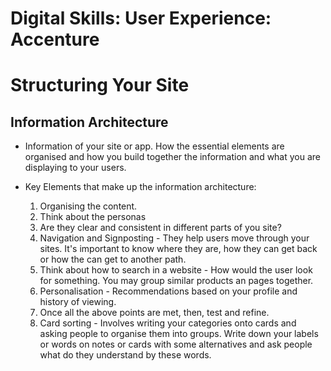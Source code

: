 # Digital Skills: User Experience: Accenture

<h1>Structuring Your Site</h1>

<h2>Information Architecture</h2>

- Information of your site or app. How the essential elements are organised and how you build together the information and what you are displaying to your users.

- Key Elements that make up the information architecture:
  1. Organising the content.
  2. Think about the personas
  3. Are they clear and consistent in different parts of you site?
  4. Navigation and Signposting - They help users move through your sites. It's important to know where they are, how they can get back or how the can get to another path.
  5. Think about how to search in a website - How would the user look for something. You may group similar products an pages together.
  6. Personalisation - Recommendations based on your profile and history of viewing.
  7. Once all the above points are met, then, test and refine.
  8. Card sorting - Involves writing your categories onto cards and asking people to organise them into groups. Write down your labels or words on notes or cards with some alternatives and ask people what do they understand by these words.
